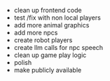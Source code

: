 - clean up frontend code
- test /fix with non local players
- add more animal graphics
- add more npcs
- create robot players
- create llm calls for npc speech
- clean up game play logic
- polish
- make publicly available